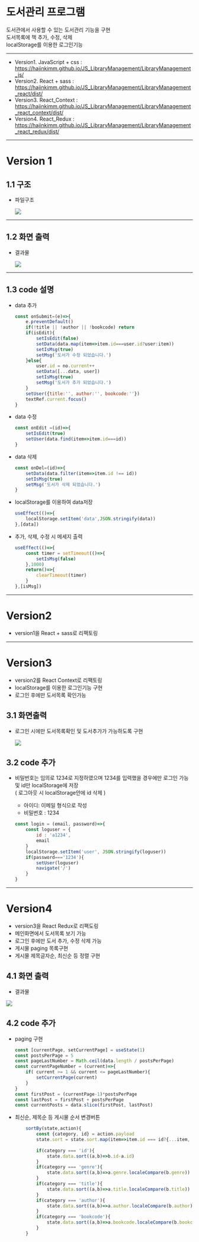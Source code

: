 # 도서관리 프로그램

도서관에서 사용할 수 있는 도서관리 기능을 구현
<br>도서목록에 책 추가, 수정, 삭제
<br>localStorage를 이용한 로그인기능


---
- Version1. JavaScript + css : https://hajinkimm.github.io/JS_LibraryManagement/LibraryManagement_js/
- Version2. React + sass : https://hajinkimm.github.io/JS_LibraryManagement/LibraryManagement_react/dist/
- Version3. React_Context : https://hajinkimm.github.io/JS_LibraryManagement/LibraryManagement_react_context/dist/
- Version4. React_Redux : https://hajinkimm.github.io/JS_LibraryManagement/LibraryManagement_react_redux/dist/
---
# Version 1

## 1.1 구조
- 파일구조

    <img src="md_image/file_frame.jpg">

---
## 1.2 화면 출력
- 결과물

    <img src="md_image/output1.gif">

---
## 1.3 code 설명
- data 추가
    ```js
    const onSubmit=(e)=>{
        e.preventDefault()
        if(!title || !author || !bookcode) return
        if(isEdit){
            setIsEdit(false)
            setData(data.map(item=>item.id===user.id?user:item))
            setIsMsg(true)
            setMsg('도서가 수정 되었습니다.')
        }else{
            user.id = no.current++
            setData([...data, user])
            setIsMsg(true)
            setMsg('도서가 추가 되었습니다.')
        }
        setUser({title:'', author:'', bookcode:''})
        textRef.current.focus()
    }
    ```

- data 수정
    ```js
    const onEdit =(id)=>{
        setIsEdit(true)
        setUser(data.find(item=>item.id===id))
    }
    ```
- data 삭제
    ```js
    const onDel=(id)=>{
        setData(data.filter(item=>item.id !== id))
        setIsMsg(true)
        setMsg('도서가 삭제 되었습니다.')
    }
    ```
- localStorage를 이용하여 data저장
    ```js
    useEffect(()=>{
        localStorage.setItem('data',JSON.stringify(data))
    },[data])
    ```
- 추가, 삭제, 수정 시 메세지 출력
    ```js
    useEffect(()=>{
        const timer = setTimeout(()=>{
            setIsMsg(false)
        },1000)
        return()=>{
            clearTimeout(timer)
        }
    },[isMsg])
    ```
---
# Version2
- version1을 React + sass로 리팩토링

---
# Version3
- version2를 React Context로 리팩토링
- localStorage를 이용한 로그인기능 구현
- 로그인 후에만 도서목록 확인가능
## 3.1 화면출력
- 로그인 시에만 도서목록확인 및 도서추가가 가능하도록 구현

  <img src="md_image/output3.gif">
## 3.2 code 추가
  - 비밀번호는 임의로 1234로 지정하였으며 1234를 입력했을 경우에만 로그인 가능 및 id만 localStorage에 저장
  <br> ( 로그아웃 시 localStorage안에 id 삭제 )
    -  아이디: 이메일 형식으로 작성
    - 비밀번호 : 1234

    ```js
    const login = (email, password)=>{
        const loguser = {
            id : 'a1234',
            email
        }
        localStorage.setItem('user', JSON.stringify(loguser))
        if(password==='1234'){
            setUser(loguser)
            navigate('/')
        }
    }
    ```
---
# Version4
- version3을 React Redux로 리팩도링
- 메인화면에서 도서목록 보기 가능
- 로그인 후에만 도서 추가, 수정 삭제 가능
- 게시물 paging 목록구현
- 게시물 제목글자순, 최신순 등 정렬 구현
## 4.1 화면 출력
- 결과물
<img src='./md_image/output4.gif'>

## 4.2 code 추가
- paging 구현


    ```js
    const [currentPage, setCurrentPage] = useState(1)
    const postsPerPage = 5
    const pageLastNumber = Math.ceil(data.length / postsPerPage)
    const currentPageNumber = (current)=>{
        if( current >= 1 && current <= pageLastNumber){
            setCurrentPage(current)
        }
    }
    const firstPost = (currentPage-1)*postsPerPage
    const lastPost = firstPost + postsPerPage
    const currentPosts = data.slice(firstPost, lastPost)
    ```
- 최신순, 제목순 등 게시물 순서 변경버튼


    ```js
        sortBy(state,action){
            const {category, id} = action.payload
            state.sort = state.sort.map(item=>item.id === id?{...item, isOn:true}:{...item, isOn:false})
            
            if(category === 'id'){
                state.data.sort((a,b)=>b.id-a.id)
            }
            if(category === 'genre'){
                state.data.sort((a,b)=>a.genre.localeCompare(b.genre))
            }
            if(category === 'title'){
                state.data.sort((a,b)=>a.title.localeCompare(b.title))
            }
            if(category === 'author'){
                state.data.sort((a,b)=>a.author.localeCompare(b.author))
            }
            if(category === 'bookcode'){
                state.data.sort((a,b)=>a.bookcode.localeCompare(b.bookcode))
            }
        }
    ```
